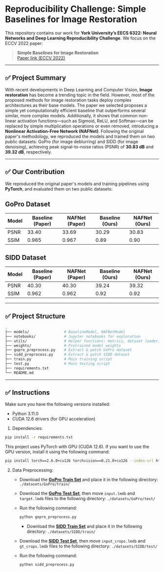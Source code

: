 # Reproducibility Challenge: Simple Baselines for Image Restoration
This repository contains our work for **York University’s EECS 6322: Neural Networks and Deep Learning Reproducibility Challenge**. We focus on the ECCV 2022 paper:

> **Simple Baselines for Image Restoration**  
> [Paper link (ECCV 2022)](https://arxiv.org/abs/2204.04676)

---

## ✅ Project Summary
With recent developments in Deep Learning and Computer Vision, **Image restoration** has become a trending topic in the field. However, most of the proposed methods for image restoration tasks deploy complex architectures as their base models. The paper we selected proposes a simple yet computationally efficient baseline that outperforms several similar, more complex models. Additionally, it shows that common non-linear activation functions—such as Sigmoid, ReLU, and Softmax—can be replaced by simple multiplication operations or even removed, introducing a **Nonlinear Activation-Free Network (NAFNet)**. Following the original paper's methodology, we reproduced the models and trained them on two public datasets: GoPro (for image deblurring) and SIDD (for image denoising), achieving peak signal-to-noise ratios (PSNR) of **30.83 dB** and **39.32 dB**, respectively.


---

## ✅ Our Contribution

We reproduced the original paper's models and training pipelines using **PyTorch**, and evaluated them on two public datasets:

## GoPro Dataset

| Model  | Baseline (Paper) | NAFNet (Paper) | Baseline (Ours)  | NAFNet (Ours)  |
|--------|------------------|----------------|------------------|----------------|
| PSNR   | 33.40            | 33.69          | 30.29            | 30.83          |
| SSIM   | 0.965            | 0.967          | 0.89             | 0.90           |


## SIDD Dataset

| Model  | Baseline (Paper) | NAFNet (Paper) | Baseline (Ours)  | NAFNet (Ours)  |
|--------|------------------|----------------|------------------|----------------|
| PSNR   | 40.30            | 40.30          | 39.24            | 39.32          |
| SSIM   | 0.962            | 0.962          | 0.92             | 0.92           |
---

## ✅ Project Structure

```bash
.
├── models/                # BaselineModel, NAFNetModel
├── notebooks/             # Jupyter notebooks for exploration
├── utils/                 # Helper functions: metrics, dataset loader, patcher
├── weights/               # Pretrained model weights
├── gopro_preprocess.py    # Extract & patch GoPro dataset
├── sidd_preprocess.py     # Extract & patch SIDD dataset
├── train.py               # Main training script 
├── test.py                # Main testing script
├── requirements.txt
└── README.md
```
---

 ## ✅ Instructions
 Make sure you have the following versions installed:
 - Python 3.11.0
 - CUDA 12.6 drivers (for GPU acceleration)

1. Dependencies:
   
 ```bash
 pip install -r requirements.txt
 ```
 This project uses PyTorch with GPU (CUDA 12.6). If you want to use the GPU version, install it using the following command:
 ```bash
 pip install torch==2.6.0+cu126 torchvision==0.21.0+cu126 --index-url https://download.pytorch.org/whl/cu126
 ```

2. Data Preprocessing:
   - Download the [**GoPro Train Set**](https://drive.google.com/file/d/1zgALzrLCC_tcXKu_iHQTHukKUVT1aodI/view) and place it in the following directory:
  ```./datasets/GoPro/train/```
   - Download the [**GoPro Test Set**](https://drive.google.com/file/d/1abXSfeRGrzj2mQ2n2vIBHtObU6vXvr7C/view), then move ```input.lmdb``` and ```target.lmdb``` files to the following directory:
  ```./datasets/GoPro/test/```
   - Run the following command:
     ```bash
     python gopro_preprocess.py
     ```

     - Download the [**SIDD Train Set**](https://drive.google.com/file/d/1UHjWZzLPGweA9ZczmV8lFSRcIxqiOVJw/view) and place it in the following directory:
  ```./datasets/SIDD/train/```
   - Download the [**SIDD Test Set**](https://drive.google.com/file/d/1gZx_K2vmiHalRNOb1aj93KuUQ2guOlLp/view), then move ```input_crops.lmdb``` and ```gt_crops.lmdb``` files to the following directory:
  ```./datasets/SIDD/test/```
   - Run the following command:
     ```bash
     python sidd_preprocess.py
     ```



 
